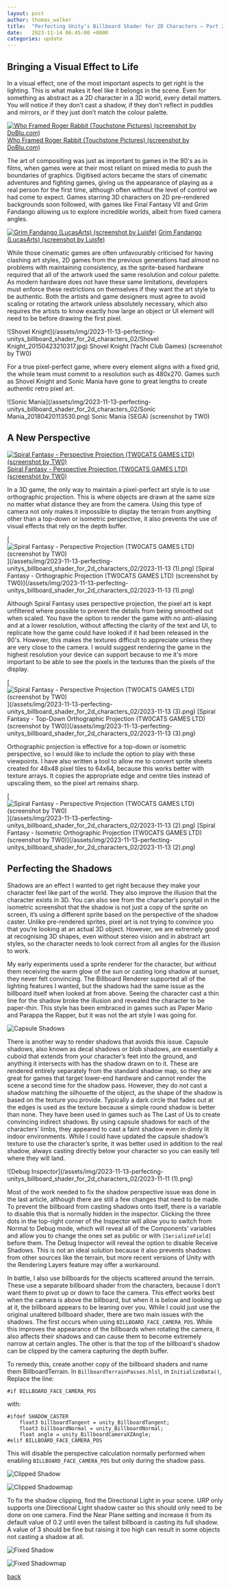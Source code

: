 ```yaml
---
layout: post
author: thomas_walker
title:  "Perfecting Unity’s Billboard Shader for 2D Characters – Part 2"
date:   2023-11-14 06:45:00 +0000
categories: update
---
```


## Bringing a Visual Effect to Life

In a visual effect, one of the most important aspects to get right is the lighting. This is what makes it feel like it belongs in the scene. Even for something as abstract as a 2D character in a 3D world, every detail matters. You will notice if they don’t cast a shadow, if they don’t reflect in puddles and mirrors, or if they just don’t match the colour palette.

[<img alt="Who Framed Roger Rabbit (Touchstone Pictures) (screenshot by DoBlu.com)" src="/assets/img/2023-11-13-perfecting-unitys_billboard_shader_for_2d_characters_02/Who-Framed-Roger-Rabbit.mkv_snapshot_01.00.31_2022.01.07_13.05.11-scaled.jpg"/>](https://www.doblu.com/2022/01/08/who-framed-roger-rabbit-4k-uhd-review/)
[Who Framed Roger Rabbit (Touchstone Pictures) (screenshot by DoBlu.com)](https://www.doblu.com/2022/01/08/who-framed-roger-rabbit-4k-uhd-review/)

The art of compositing was just as important to games in the 90's as in films, when games were at their most reliant on mixed media to push the boundaries of graphics. Digitised actors became the stars of cinematic adventures and fighting games, giving us the appearance of playing as a real person for the first time, although often without the level of control we had come to expect. Games starring 3D characters on 2D pre-rendered backgrounds soon followed, with games like Final Fantasy VII and Grim Fandango allowing us to explore incredible worlds, albeit from fixed camera angles.

[<img alt="Grim Fandango (LucasArts) (screenshot by Luisfe)" src="/assets/img/2023-11-13-perfecting-unitys_billboard_shader_for_2d_characters_02/GRIMFANDANGO_2006_11_24_18_01_47_091bc.png"/>](https://lparchive.org/Grim-Fandango-(Screenshot)/)
[Grim Fandango (LucasArts) (screenshot by Luisfe)](https://lparchive.org/Grim-Fandango-(Screenshot)/)

While those cinematic games are often unfavourably criticised for having clashing art styles, 2D games from the previous generations had almost no problems with maintaining consistency, as the sprite-based hardware required that all of the artwork used the same resolution and colour palette. As modern hardware does not have these same limitations, developers must enforce these restrictions on themselves if they want the art style to be authentic. Both the artists and game designers must agree to avoid scaling or rotating the artwork unless absolutely necessary, which also requires the artists to know exactly how large an object or UI element will need to be before drawing the first pixel.

![Shovel Knight](/assets/img/2023-11-13-perfecting-unitys_billboard_shader_for_2d_characters_02/Shovel Knight_20150423210317.jpg)
Shovel Knight (Yacht Club Games) (screenshot by TW0)

For a true pixel-perfect game, where every element aligns with a fixed grid, the whole team must commit to a resolution such as 480x270. Games such as Shovel Knight and Sonic Mania have gone to great lengths to create authentic retro pixel art.

![Sonic Mania](/assets/img/2023-11-13-perfecting-unitys_billboard_shader_for_2d_characters_02/Sonic Mania_20180420113530.png)
Sonic Mania (SEGA) (screenshot by TW0)

## A New Perspective

[<img alt="Spiral Fantasy - Perspective Projection (TW0CATS GAMES LTD) (screenshot by TW0)" src="/assets/img/2023-11-13-perfecting-unitys_billboard_shader_for_2d_characters_02/2023-11-13.jpg"/>](/assets/img/2023-11-13-perfecting-unitys_billboard_shader_for_2d_characters_02/2023-11-13.png)
[Spiral Fantasy - Perspective Projection (TW0CATS GAMES LTD) (screenshot by TW0)](/assets/img/2023-11-13-perfecting-unitys_billboard_shader_for_2d_characters_02/2023-11-13.png)

In a 3D game, the only way to maintain a pixel-perfect art style is to use orthographic projection. This is where objects are drawn at the same size no matter what distance they are from the camera. Using this type of camera not only makes it impossible to display the terrain from anything other than a top-down or isometric perspective, it also prevents the use of visual effects that rely on the depth buffer.

[<img alt="Spiral Fantasy - Perspective Projection (TW0CATS GAMES LTD) (screenshot by TW0)" src="/assets/img/2023-11-13-perfecting-unitys_billboard_shader_for_2d_characters_02/2023-11-13 (1).jpg"/>](/assets/img/2023-11-13-perfecting-unitys_billboard_shader_for_2d_characters_02/2023-11-13 (1).png)
[Spiral Fantasy - Orthographic Projection (TW0CATS GAMES LTD) (screenshot by TW0)](/assets/img/2023-11-13-perfecting-unitys_billboard_shader_for_2d_characters_02/2023-11-13 (1).png)

Although Spiral Fantasy uses perspective projection, the pixel art is kept unfiltered where possible to prevent the details from being smoothed out when scaled. You have the option to render the game with no anti-aliasing and at a lower resolution, without affecting the clarity of the text and UI, to replicate how the game could have looked if it had been released in the 90's. However, this makes the textures difficult to appreciate unless they are very close to the camera. I would suggest rendering the game in the highest resolution your device can support because to me it's more important to be able to see the pixels in the textures than the pixels of the display.

[<img alt="Spiral Fantasy - Perspective Projection (TW0CATS GAMES LTD) (screenshot by TW0)" src="/assets/img/2023-11-13-perfecting-unitys_billboard_shader_for_2d_characters_02/2023-11-13 (3).jpg"/>](/assets/img/2023-11-13-perfecting-unitys_billboard_shader_for_2d_characters_02/2023-11-13 (3).png)
[Spiral Fantasy - Top-Down Orthographic Projection (TW0CATS GAMES LTD) (screenshot by TW0)](/assets/img/2023-11-13-perfecting-unitys_billboard_shader_for_2d_characters_02/2023-11-13 (3).png)

Orthographic projection is effective for a top-down or isometric perspective, so I would like to include the option to play with these viewpoints. I have also written a tool to allow me to convert sprite sheets created for 48x48 pixel tiles to 64x64, because this works better with texture arrays. It copies the appropriate edge and centre tiles instead of upscaling them, so the pixel art remains sharp.

[<img alt="Spiral Fantasy - Perspective Projection (TW0CATS GAMES LTD) (screenshot by TW0)" src="/assets/img/2023-11-13-perfecting-unitys_billboard_shader_for_2d_characters_02/2023-11-13 (2).jpg"/>](/assets/img/2023-11-13-perfecting-unitys_billboard_shader_for_2d_characters_02/2023-11-13 (2).png)
[Spiral Fantasy  - Isometric Orthographic Projection (TW0CATS GAMES LTD) (screenshot by TW0)](/assets/img/2023-11-13-perfecting-unitys_billboard_shader_for_2d_characters_02/2023-11-13 (2).png)

## Perfecting the Shadows

Shadows are an effect I wanted to get right because they make your character feel like part of the world. They also improve the illusion that the character exists in 3D. You can also see from the character’s ponytail in the isometric screenshot that the shadow is not just a copy of the sprite on screen, it’s using a different sprite based on the perspective of the shadow caster. Unlike pre-rendered sprites, pixel art is not trying to convince you that you’re looking at an actual 3D object. However, we are extremely good at recognising 3D shapes, even without stereo vision and in abstract art styles, so the character needs to look correct from all angles for the illusion to work.

My early experiments used a sprite renderer for the character, but without them receiving the warm glow of the sun or casting long shadow at sunset, they never felt convincing. The Billboard Renderer supported all of the lighting features I wanted, but the shadows had the same issue as the billboard itself when looked at from above. Seeing the character cast a thin line for the shadow broke the illusion and revealed the character to be paper-thin. This style has been embraced in games such as Paper Mario and Parappa the Rapper, but it was not the art style I was going for.

![Capsule Shadows](/assets/img/2023-11-13-perfecting-unitys_billboard_shader_for_2d_characters_02/CapsuleShadows.png)

There is another way to render shadows that avoids this issue. Capsule shadows, also known as decal shadows or blob shadows, are essentially a cuboid that extends from your character’s feet into the ground, and anything it intersects with has the shadow drawn on to it. These are rendered entirely separately from the standard shadow map, so they are great for games that target lower-end hardware and cannot render the scene a second time for the shadow pass. However, they do not cast a shadow matching the silhouette of the object, as the shape of the shadow is based on the texture you provide. Typically a dark circle that fades out at the edges is used as the texture because a simple round shadow is better than none. They have been used in games such as The Last of Us to create convincing indirect shadows. By using capsule shadows for each of the characters’ limbs, they appeared to cast a faint shadow even in dimly lit indoor environments. While I could have updated the capsule shadow’s texture to use the character’s sprite, it was better used in addition to the real shadow, always casting directly below your character so you can easily tell where they will land.

![Debug Inspector](/assets/img/2023-11-13-perfecting-unitys_billboard_shader_for_2d_characters_02/2023-11-11 (1).png)

Most of the work needed to fix the shadow perspective issue was done in the last article, although there are still a few changes that need to be made. To prevent the billboard from casting shadows onto itself, there is a variable to disable this that is normally hidden in the inspector. Clicking the three dots in the top-right corner of the Inspector will allow you to switch from Normal to Debug mode, which will reveal all of the Components’ variables and allow you to change the ones set as public or with `[SerializeField]` before them. The Debug Inspector will reveal the option to disable Receive Shadows. This is not an ideal solution because it also prevents shadows from other sources like the terrain, but more recent versions of Unity with the Rendering Layers feature may offer a workaround.

In battle, I also use billboards for the objects scattered around the terrain. These use a separate billboard shader from the characters, because I don't want them to pivot up or down to face the camera. This effect works best when the camera is above the billboard, but when it is below and looking up at it, the billboard appears to be leaning over you. While I could just use the original unaltered billboard shader, there are two main issues with the shadows. The first occurs when using `BILLBOARD_FACE_CAMERA_POS`. While this improves the appearance of the billboards when rotating the camera, it also affects their shadows and can cause them to become extremely narrow at certain angles. The other is that the top of the billboard's shadow can be clipped by the camera capturing the depth buffer.

To remedy this, create another copy of the billboard shaders and name them BillboardTerrain.
In `BillboardTerrainPasses.hlsl`, in `InitializeData()`,
Replace the line:
```hlsl
#if BILLBOARD_FACE_CAMERA_POS
```
with:
```hlsl
#ifdef SHADOW_CASTER
    float3 billboardTangent = unity_BillboardTangent;
    float3 billboardNormal = unity_BillboardNormal;
    float angle = unity_BillboardCameraXZAngle;
#elif BILLBOARD_FACE_CAMERA_POS
```

This will disable the perspective calculation normally performed when enabling `BILLBOARD_FACE_CAMERA_POS` but only during the shadow pass.

![Clipped Shadow](/assets/img/2023-11-13-perfecting-unitys_billboard_shader_for_2d_characters_02/Shadow0.png)

![Clipped Shadowmap](/assets/img/2023-11-13-perfecting-unitys_billboard_shader_for_2d_characters_02/Shadow1.png)

To fix the shadow clipping, find the Directional Light in your scene. URP only supports one Directional Light shadow caster so this should only need to be done on one camera. Find the Near Plane setting and increase it from its default value of 0.2 until even the tallest billboard is casting its full shadow. A value of 3 should be fine but raising it too high can result in some objects not casting a shadow at all.

![Fixed Shadow](/assets/img/2023-11-13-perfecting-unitys_billboard_shader_for_2d_characters_02/Shadow2.png)

![Fixed Shadowmap](/assets/img/2023-11-13-perfecting-unitys_billboard_shader_for_2d_characters_02/Shadow3.png)

[back](/)
